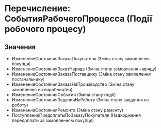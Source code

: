 ﻿# Перечисление: СобытияРабочегоПроцесса (Події робочого процесу)

## Значения

- ИзменениеСостоянияЗаказаПокупателя (Зміна стану замовлення покупця)
- ИзменениеСостоянияЗаказНаряда (Зміна стану замовлення-наряду)
- ИзменениеСостоянияЗаказаПоставщику (Зміна стану замовлення постачальнику)
- ИзменениеСостоянияЗаказаНаПроизводство (Зміна стану замовлення на виробництво)
- ИзменениеСостоянияСобытия (Зміна стану події)
- ИзменениеСостоянияЗаданияНаРаботу (Зміна стану завдання на роботу)
- ИзменениеСостоянияРемонта (Зміна стану ремонту)
- ПоступлениеПредоплатыПоЗаказуПокупателя (Надходження передоплати за замовленням покупця)

